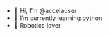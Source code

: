 - 👋 Hi, I’m @accelauser
- 🌱 I’m currently learning python
- 🤖 Robotics lover
<!---
Spoderzinho/Spoderzinho is a ✨ special ✨ repository because its `README.md` (this file) appears on your GitHub profile.
You can click the Preview link to take a look at your changes.
--->
